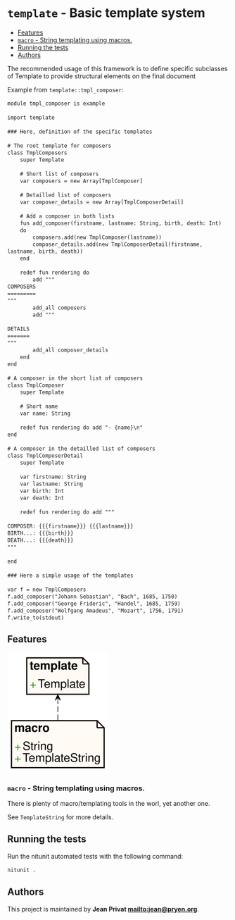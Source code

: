 # `template` - Basic template system

* [Features](#Features)
* [`macro` - String templating using macros.](#`macro`---String-templating-using-macros.)
* [Running the tests](#Running-the-tests)
* [Authors](#Authors)

The recommended usage of this framework is to define specific subclasses of
Template to provide structural elements on the final document

Example from `template::tmpl_composer`:

~~~
module tmpl_composer is example

import template

### Here, definition of the specific templates

# The root template for composers
class TmplComposers
	super Template

	# Short list of composers
	var composers = new Array[TmplComposer]

	# Detailled list of composers
	var composer_details = new Array[TmplComposerDetail]

	# Add a composer in both lists
	fun add_composer(firstname, lastname: String, birth, death: Int)
	do
		composers.add(new TmplComposer(lastname))
		composer_details.add(new TmplComposerDetail(firstname, lastname, birth, death))
	end

	redef fun rendering do
		add """
COMPOSERS
=========
"""
		add_all composers
		add """

DETAILS
=======
"""
		add_all composer_details
	end
end

# A composer in the short list of composers
class TmplComposer
	super Template

	# Short name
	var name: String

	redef fun rendering do add "- {name}\n"
end

# A composer in the detailled list of composers
class TmplComposerDetail
	super Template

	var firstname: String
	var lastname: String
	var birth: Int
	var death: Int

	redef fun rendering do add """

COMPOSER: {{{firstname}}} {{{lastname}}}
BIRTH...: {{{birth}}}
DEATH...: {{{death}}}
"""

end

### Here a simple usage of the templates

var f = new TmplComposers
f.add_composer("Johann Sebastian", "Bach", 1685, 1750)
f.add_composer("George Frideric", "Handel", 1685, 1759)
f.add_composer("Wolfgang Amadeus", "Mozart", 1756, 1791)
f.write_to(stdout)
~~~

## Features

![Diagram for `template`](uml-template.svg)

### `macro` - String templating using macros.

There is plenty of macro/templating tools in the worl,
yet another one.

See `TemplateString` for more details.

## Running the tests

Run the nitunit automated tests with the following command:

~~~bash
nitunit .
~~~

## Authors

This project is maintained by **Jean Privat <mailto:jean@pryen.org>**.
